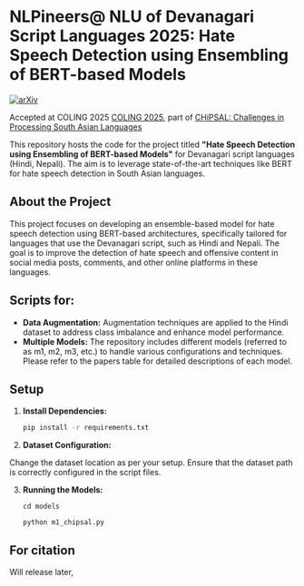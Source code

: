 # NLPineers@ NLU of Devanagari Script Languages 2025: Hate Speech Detection using Ensembling of BERT-based Models

[![arXiv](https://img.shields.io/badge/arXiv-XXXX.XXXX-b31b1b.svg)]()  <!-- Update with actual arXiv link once available -->

Accepted at COLING 2025 [COLING 2025](https://coling2025.org/), part of [CHiPSAL: Challenges in Processing South Asian Languages](https://sites.google.com/view/chipsal/)

This repository hosts the code for the project titled **"Hate Speech Detection using Ensembling of BERT-based Models"** for Devanagari script languages (Hindi, Nepali). The aim is to leverage state-of-the-art techniques like BERT for hate speech detection in South Asian languages.

## About the Project

This project focuses on developing an ensemble-based model for hate speech detection using BERT-based architectures, specifically tailored for languages that use the Devanagari script, such as Hindi and Nepali. The goal is to improve the detection of hate speech and offensive content in social media posts, comments, and other online platforms in these languages.

## Scripts for:


- **Data Augmentation:** Augmentation techniques are applied to the Hindi dataset to address class imbalance and enhance model performance.
- **Multiple Models:** The repository includes different models (referred to as m1, m2, m3, etc.) to handle various configurations and techniques. Please refer to the papers table for detailed descriptions of each model.

## Setup

1. **Install Dependencies:**

   ```bash
   pip install -r requirements.txt
    ```
2. **Dataset Configuration:**

Change the dataset location as per your setup. Ensure that the dataset path is correctly configured in the script files.

3. **Running the Models:**
    ```
    cd models
    ```
    ```
    python m1_chipsal.py
    ```

## For citation

Will release later,
```
```
